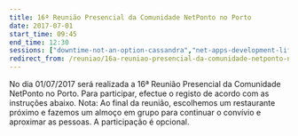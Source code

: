 ```yaml
---
title: 16ª Reunião Presencial da Comunidade NetPonto no Porto
date: 2017-07-01
start_time: 09:45
end_time: 12:30
sessions: ["downtime-not-an-option-cassandra","net-apps-development-life-cycle"]
redirect_from: /reuniao/16a-reuniao-presencial-da-comunidade-netponto-no-porto/
---
```

No dia 01/07/2017 será realizada a 16ª Reunião Presencial da Comunidade NetPonto no Porto. Para participar, efectue o registo de acordo com as instruções abaixo.
Nota: Ao final da reunião, escolhemos um restaurante próximo e fazemos um almoço em grupo para continuar o convívio e aproximar as pessoas. A participação é opcional.